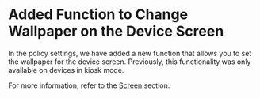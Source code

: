 # Added Function to Change Wallpaper on the Device Screen

In the policy settings, we have added a new function that allows you to set the wallpaper for the device screen. Previously, this functionality was only available on devices in kiosk mode.

For more information, refer to the [Screen](../../portal/configuracoes/editar-politica/configuracoes-gerais/screen.md) section.
